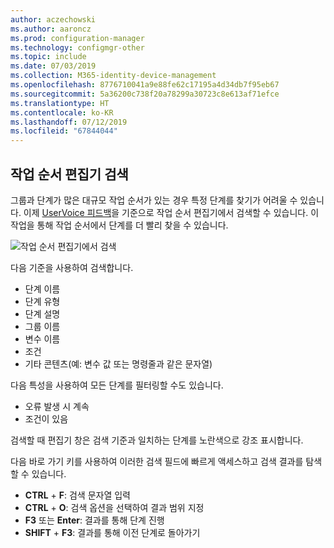 ```yaml
---
author: aczechowski
ms.author: aaroncz
ms.prod: configuration-manager
ms.technology: configmgr-other
ms.topic: include
ms.date: 07/03/2019
ms.collection: M365-identity-device-management
ms.openlocfilehash: 8776710041a9e88fe62c17195a4d34db7f95eb67
ms.sourcegitcommit: 5a36200c738f20a78299a30723c8e613af71efce
ms.translationtype: HT
ms.contentlocale: ko-KR
ms.lasthandoff: 07/12/2019
ms.locfileid: "67844044"
---
```

## <a name="bkmk_tsedit"></a> 작업 순서 편집기 검색

<!--4621085-->

그룹과 단계가 많은 대규모 작업 순서가 있는 경우 특정 단계를 찾기가 어려울 수 있습니다. 이제 [UserVoice 피드백](https://configurationmanager.uservoice.com/forums/300492-ideas/suggestions/10015995-task-sequence-editor-search)을 기준으로 작업 순서 편집기에서 검색할 수 있습니다. 이 작업을 통해 작업 순서에서 단계를 더 빨리 찾을 수 있습니다.

![작업 순서 편집기에서 검색](../../media/4621085-task-sequence-search.png)

다음 기준을 사용하여 검색합니다.

- 단계 이름
- 단계 유형
- 단계 설명
- 그룹 이름
- 변수 이름
- 조건
- 기타 콘텐츠(예: 변수 값 또는 명령줄과 같은 문자열)

다음 특성을 사용하여 모든 단계를 필터링할 수도 있습니다.

- 오류 발생 시 계속
- 조건이 있음

검색할 때 편집기 창은 검색 기준과 일치하는 단계를 노란색으로 강조 표시합니다.

다음 바로 가기 키를 사용하여 이러한 검색 필드에 빠르게 액세스하고 검색 결과를 탐색할 수 있습니다.

- **CTRL** + **F**: 검색 문자열 입력
- **CTRL** + **O**: 검색 옵션을 선택하여 결과 범위 지정
- **F3** 또는 **Enter**: 결과를 통해 단계 진행
- **SHIFT** + **F3**: 결과를 통해 이전 단계로 돌아가기
